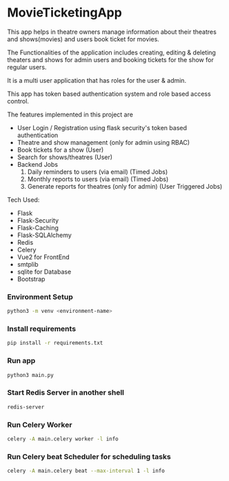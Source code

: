 # MovieTicketingApp

This app helps in theatre owners manage information about their theatres and shows(movies) and users book ticket for movies.

The Functionalities of the application includes creating, editing & deleting theaters and shows for admin users and booking tickets for the show for regular users.

It is a multi user application that has roles for the user & admin.

This app has token based authentication system and role based access control.

The features implemented in this project are
- User Login / Registration using flask security's token based authentication
- Theatre and show management (only for admin using RBAC)
- Book tickets for a show (User)
- Search for shows/theatres (User)
- Backend Jobs
    1. Daily reminders to users (via email) (Timed Jobs)
    2. Monthly reports to users (via email) (Timed Jobs)
    3. Generate reports for theatres (only for admin) (User Triggered Jobs)

Tech Used:

- Flask
- Flask-Security
- Flask-Caching
- Flask-SQLAlchemy
- Redis
- Celery
- Vue2 for FrontEnd
- smtplib
- sqlite for Database
- Bootstrap


### Environment Setup

```sh
python3 -m venv <environment-name>
```

### Install requirements 

```sh 
pip install -r requirements.txt
```

### Run app

```sh
python3 main.py
```

### Start Redis Server in another shell

```sh
redis-server
```

### Run Celery Worker

```sh
celery -A main.celery worker -l info
```

### Run Celery beat Scheduler for scheduling tasks

```sh
celery -A main.celery beat --max-interval 1 -l info
```